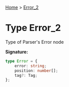 [Home](../index.md) &gt; [Error\_2](./error_2.md)

# Type Error\_2

Type of Parser's Error node

<b>Signature:</b>

```typescript
type Error = {
    error: string;
    position: number[];
    tag?: Tag;
};
```
